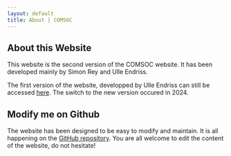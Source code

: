```yaml
---
layout: default
title: About | COMSOC
---
```


<section markdown="1">

# About this Website

This website is the second version of the COMSOC website. It has been developed mainly by Simon Rey
and Ulle Endriss.

The first version of the website, developped by Ulle Endriss can still be accessed [here](archive/comsoc-website).
The switch to the new version occured in 2024.

</section>


<section markdown="1">

## Modify me on Github

The website has been designed to be easy to modify and maintain. It is all happening on the
[GitHub repository](https://github.com/Simon-Rey/comsoc-website). You are all welcome to 
edit the content of the website, do not hesitate!

</section>